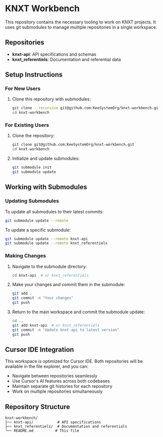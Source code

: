 # KNXT Workbench

This repository contains the necessary tooling to work on KNXT projects. It uses git submodules to manage multiple repositories in a single workspace.

## Repositories

- **knxt-api**: API specifications and schemas
- **knxt_referentiels**: Documentation and referential data

## Setup Instructions

### For New Users

1. Clone this repository with submodules:
   ```bash
   git clone --recursive git@github.com:KeeSystemOrg/knxt-workbench.git
   cd knxt-workbench
   ```

### For Existing Users

1. Clone the repository:
   ```bash
   git clone git@github.com:KeeSystemOrg/knxt-workbench.git
   cd knxt-workbench
   ```

2. Initialize and update submodules:
   ```bash
   git submodule init
   git submodule update
   ```

## Working with Submodules

### Updating Submodules

To update all submodules to their latest commits:
```bash
git submodule update --remote
```

To update a specific submodule:
```bash
git submodule update --remote knxt-api
git submodule update --remote knxt_referentiels
```

### Making Changes

1. Navigate to the submodule directory:
   ```bash
   cd knxt-api  # or knxt_referentiels
   ```

2. Make your changes and commit them in the submodule:
   ```bash
   git add .
   git commit -m "Your changes"
   git push
   ```

3. Return to the main workspace and commit the submodule update:
   ```bash
   cd ..
   git add knxt-api  # or knxt_referentiels
   git commit -m "Update knxt-api to latest version"
   git push
   ```

## Cursor IDE Integration

This workspace is optimized for Cursor IDE. Both repositories will be available in the file explorer, and you can:

- Navigate between repositories seamlessly
- Use Cursor's AI features across both codebases
- Maintain separate git histories for each repository
- Work on multiple repositories simultaneously

## Repository Structure

```
knxt-workbench/
├── knxt-api/           # API specifications
├── knxt_referentiels/  # Documentation and referentials
└── README.md          # This file
```
